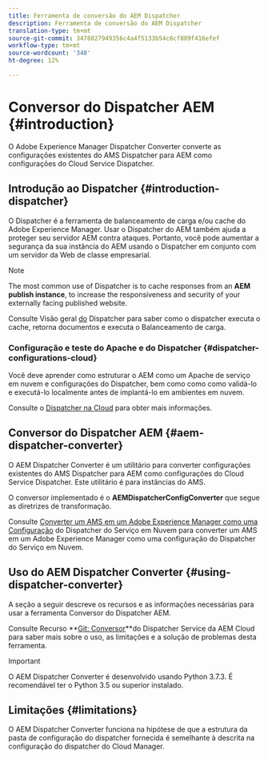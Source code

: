 ```yaml
---
title: Ferramenta de conversão do AEM Dispatcher
description: Ferramenta de conversão do AEM Dispatcher
translation-type: tm+mt
source-git-commit: 3478827949356c4a4f5133b54c6cf809f416efef
workflow-type: tm+mt
source-wordcount: '348'
ht-degree: 12%

---
```



# Conversor do Dispatcher AEM {#introduction}

O Adobe Experience Manager Dispatcher Converter converte as configurações existentes do AMS Dispatcher para AEM como configurações do Cloud Service Dispatcher.

## Introdução ao Dispatcher {#introduction-dispatcher}

O Dispatcher é a ferramenta de balanceamento de carga e/ou cache do Adobe Experience Manager. Usar o Dispatcher do AEM também ajuda a proteger seu servidor AEM contra ataques. Portanto, você pode aumentar a segurança da sua instância do AEM usando o Dispatcher em conjunto com um servidor da Web de classe empresarial.

>[!NOTE]
>The most common use of Dispatcher is to cache responses from an **AEM publish instance**, to increase the responsiveness and security of your externally facing published website.

Consulte Visão geral [do](https://docs.adobe.com/content/help/en/experience-manager-dispatcher/using/dispatcher.html) Dispatcher para saber como o dispatcher executa o cache, retorna documentos e executa o Balanceamento de carga.

### Configuração e teste do Apache e do Dispatcher {#dispatcher-configurations-cloud}

Você deve aprender como estruturar o AEM como um Apache de serviço em nuvem e configurações do Dispatcher, bem como como como validá-lo e executá-lo localmente antes de implantá-lo em ambientes em nuvem.

Consulte o [Dispatcher na Cloud](https://docs.adobe.com/content/help/en/experience-manager-cloud-service/implementing/dispatcher/overview.html) para obter mais informações.

## Conversor do Dispatcher AEM {#aem-dispatcher-converter}

O AEM Dispatcher Converter é um utilitário para converter configurações existentes do AMS Dispatcher para AEM como configurações do Cloud Service Dispatcher. Este utilitário é para instâncias do AMS.

O conversor implementado é o **AEMDispatcherConfigConverter** que segue as diretrizes de transformação.

Consulte [Converter um AMS em um Adobe Experience Manager como uma Configuração](https://docs.adobe.com/content/help/en/experience-manager-cloud-service/implementing/dispatcher/overview.html#how-to-convert-an-ams-to-an-aem-as-a-cloud-service-dispatcher-configuration) do Dispatcher do Serviço em Nuvem para converter um AMS em um Adobe Experience Manager como uma configuração do Dispatcher do Serviço em Nuvem.

## Uso do AEM Dispatcher Converter {#using-dispatcher-converter}

A seção a seguir descreve os recursos e as informações necessárias para usar a ferramenta Conversor do Dispatcher AEM.

Consulte Recurso **[Git: Conversor](https://github.com/adobe/aem-cloud-service-dispatcher-converter)**do Dispatcher Service da AEM Cloud para saber mais sobre o uso, as limitações e a solução de problemas desta ferramenta.

>[!IMPORTANT]
>O AEM Dispatcher Converter é desenvolvido usando Python 3.7.3. É recomendável ter o Python 3.5 ou superior instalado.

## Limitações         {#limitations}

O AEM Dispatcher Converter funciona na hipótese de que a estrutura da pasta de configuração do dispatcher fornecida é semelhante à descrita na configuração do dispatcher do Cloud Manager.


